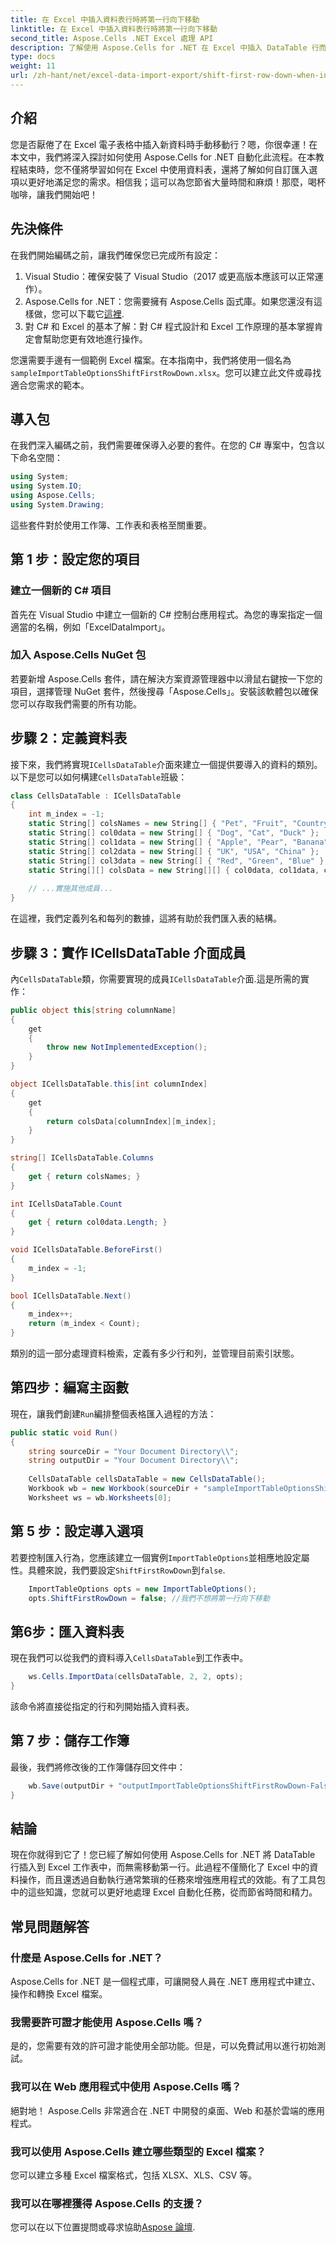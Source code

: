 ```yaml
---
title: 在 Excel 中插入資料表行時將第一行向下移動
linktitle: 在 Excel 中插入資料表行時將第一行向下移動
second_title: Aspose.Cells .NET Excel 處理 API
description: 了解使用 Aspose.Cells for .NET 在 Excel 中插入 DataTable 行而不將第一行向下移動。輕鬆實現自動化的分步指南。
type: docs
weight: 11
url: /zh-hant/net/excel-data-import-export/shift-first-row-down-when-inserting-cells-datatable-rows-in-excel/
---
```

## 介紹

您是否厭倦了在 Excel 電子表格中插入新資料時手動移動行？嗯，你很幸運！在本文中，我們將深入探討如何使用 Aspose.Cells for .NET 自動化此流程。在本教程結束時，您不僅將學習如何在 Excel 中使用資料表，還將了解如何自訂匯入選項以更好地滿足您的需求。相信我；這可以為您節省大量時間和麻煩！那麼，喝杯咖啡，讓我們開始吧！

## 先決條件

在我們開始編碼之前，讓我們確保您已完成所有設定：

1. Visual Studio：確保安裝了 Visual Studio（2017 或更高版本應該可以正常運作）。
2.  Aspose.Cells for .NET：您需要擁有 Aspose.Cells 函式庫。如果您還沒有這樣做，您可以下載它[這裡](https://releases.aspose.com/cells/net/).
3. 對 C# 和 Excel 的基本了解：對 C# 程式設計和 Excel 工作原理的基本掌握肯定會幫助您更有效地進行操作。

您還需要手邊有一個範例 Excel 檔案。在本指南中，我們將使用一個名為`sampleImportTableOptionsShiftFirstRowDown.xlsx`。您可以建立此文件或尋找適合您需求的範本。

## 導入包

在我們深入編碼之前，我們需要確保導入必要的套件。在您的 C# 專案中，包含以下命名空間：

```csharp
using System;
using System.IO;
using Aspose.Cells;
using System.Drawing;
```

這些套件對於使用工作簿、工作表和表格至關重要。

## 第 1 步：設定您的項目

### 建立一個新的 C# 項目

首先在 Visual Studio 中建立一個新的 C# 控制台應用程式。為您的專案指定一個適當的名稱，例如「ExcelDataImport」。

### 加入 Aspose.Cells NuGet 包

若要新增 Aspose.Cells 套件，請在解決方案資源管理器中以滑鼠右鍵按一下您的項目，選擇管理 NuGet 套件，然後搜尋「Aspose.Cells」。安裝該軟體包以確保您可以存取我們需要的所有功能。

## 步驟 2：定義資料表

接下來，我們將實現`ICellsDataTable`介面來建立一個提供要導入的資料的類別。以下是您可以如何構建`CellsDataTable`班級：

```csharp
class CellsDataTable : ICellsDataTable
{
    int m_index = -1;
    static String[] colsNames = new String[] { "Pet", "Fruit", "Country", "Color" };
    static String[] col0data = new String[] { "Dog", "Cat", "Duck" };
    static String[] col1data = new String[] { "Apple", "Pear", "Banana" };
    static String[] col2data = new String[] { "UK", "USA", "China" };
    static String[] col3data = new String[] { "Red", "Green", "Blue" };
    static String[][] colsData = new String[][] { col0data, col1data, col2data, col3data };
    
    // ...實施其他成員...
}
```

在這裡，我們定義列名和每列的數據，這將有助於我們匯入表的結構。

## 步驟 3：實作 ICellsDataTable 介面成員

內`CellsDataTable`類，你需要實現的成員`ICellsDataTable`介面.這是所需的實作：

```csharp
public object this[string columnName]
{
    get
    {
        throw new NotImplementedException();
    }
}

object ICellsDataTable.this[int columnIndex]
{
    get
    {
        return colsData[columnIndex][m_index];
    }
}

string[] ICellsDataTable.Columns
{
    get { return colsNames; }
}

int ICellsDataTable.Count
{
    get { return col0data.Length; }
}

void ICellsDataTable.BeforeFirst()
{
    m_index = -1;
}

bool ICellsDataTable.Next()
{
    m_index++;
    return (m_index < Count);
}
```

類別的這一部分處理資料檢索，定義有多少行和列，並管理目前索引狀態。

## 第四步：編寫主函數

現在，讓我們創建`Run`編排整個表格匯入過程的方法：

```csharp
public static void Run()
{
    string sourceDir = "Your Document Directory\\";
    string outputDir = "Your Document Directory\\";
    
    CellsDataTable cellsDataTable = new CellsDataTable();
    Workbook wb = new Workbook(sourceDir + "sampleImportTableOptionsShiftFirstRowDown.xlsx");
    Worksheet ws = wb.Worksheets[0];
```

## 第 5 步：設定導入選項

若要控制匯入行為，您應該建立一個實例`ImportTableOptions`並相應地設定屬性。具體來說，我們要設定`ShiftFirstRowDown`到`false`.

```csharp
    ImportTableOptions opts = new ImportTableOptions();
    opts.ShiftFirstRowDown = false; //我們不想將第一行向下移動
```

## 第6步：匯入資料表

現在我們可以從我們的資料導入`CellsDataTable`到工作表中。

```csharp
    ws.Cells.ImportData(cellsDataTable, 2, 2, opts);
}
```

該命令將直接從指定的行和列開始插入資料表。

## 第 7 步：儲存工作簿

最後，我們將修改後的工作簿儲存回文件中：

```csharp
    wb.Save(outputDir + "outputImportTableOptionsShiftFirstRowDown-False.xlsx");
}
```

## 結論

現在你就得到它了！您已經了解如何使用 Aspose.Cells for .NET 將 DataTable 行插入到 Excel 工作表中，而無需移動第一行。此過程不僅簡化了 Excel 中的資料操作，而且還透過自動執行通常繁瑣的任務來增強應用程式的效能。有了工具包中的這些知識，您就可以更好地處理 Excel 自動化任務，從而節省時間和精力。

## 常見問題解答

### 什麼是 Aspose.Cells for .NET？
Aspose.Cells for .NET 是一個程式庫，可讓開發人員在 .NET 應用程式中建立、操作和轉換 Excel 檔案。

### 我需要許可證才能使用 Aspose.Cells 嗎？
是的，您需要有效的許可證才能使用全部功能。但是，可以免費試用以進行初始測試。

### 我可以在 Web 應用程式中使用 Aspose.Cells 嗎？
絕對地！ Aspose.Cells 非常適合在 .NET 中開發的桌面、Web 和基於雲端的應用程式。

### 我可以使用 Aspose.Cells 建立哪些類型的 Excel 檔案？
您可以建立多種 Excel 檔案格式，包括 XLSX、XLS、CSV 等。

### 我可以在哪裡獲得 Aspose.Cells 的支援？
您可以在以下位置提問或尋求協助[Aspose 論壇](https://forum.aspose.com/c/cells/9).